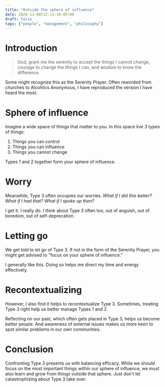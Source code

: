 ```yaml
---
title: "Outside the sphere of influence"
date: 2020-11-08T22:13:39-05:00
draft: false
tags: ["people", "management", "philosophy"]
---
```

# Introduction
> God, grant me the serenity to accept the things I cannot change, courage to change the things I can, and wisdom to know the difference.

Some might recognize this as the Serenity Prayer. Often reworded from churches to Alcohlics Anonymous, I have reproduced the version I have heard the most.
# Sphere of influence
Imagine a wide space of things that matter to you. In this space live 3 types of things:
1. Things you can control
2. Things you can influence
3. Things you cannot change

Types 1 and 2 together form your sphere of influence.
# Worry
Meanwhile, Type 3 often occupies our worries. _What if I did this better? What if I had that? What if I spoke up then?_ 

I get it. I really do. I think about Type 3 often too, out of anguish, out of boredom, out of self-deprecation.
# Letting go
We get told to let go of Type 3. If not in the form of the Serenity Prayer, you might get advised to "focus on your sphere of influence." 

I generally like this. Doing so helps me direct my time and energy effectively.
# Recontextualizing
However, I also find it helps to recontextualize Type 3. Sometimes, treating Type 3 right help us better manage Types 1 and 2. 

Reflecting on our past, which often gets placed in Type 3, helps us become better people. And awareness of external issues makes us more keen to spot similar problems in our own communities. 
# Conclusion
Confronting Type 3 presents us with balancing efficacy. While we should focus on the most important things within our sphere of influence, we must also learn and grow from things outside that sphere. Just don't let catastrophizing about Type 3 take over.
